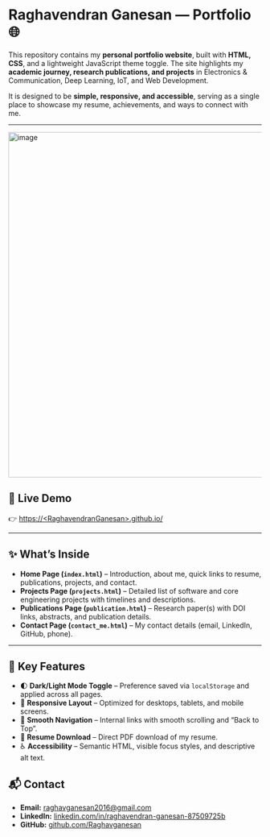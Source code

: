 <h1>Raghavendran Ganesan — Portfolio 🌐</h1>

<p>
  This repository contains my <strong>personal portfolio website</strong>, built with
  <strong>HTML, CSS</strong>, and a lightweight JavaScript theme toggle.
  The site highlights my <strong>academic journey, research publications, and projects</strong> in
  Electronics &amp; Communication, Deep Learning, IoT, and Web Development.
</p>

<p>
  It is designed to be <strong>simple, responsive, and accessible</strong>, serving as a single place to showcase my resume,
  achievements, and ways to connect with me.
</p>

<hr />

<img width="1440" height="686" alt="image" src="https://github.com/user-attachments/assets/b16c3ba9-fb46-4ba0-8c68-9ed9277d1382" />


<h2>🔗 Live Demo</h2>
<p>
  👉 <a href="https://tinyurl.com/Raghavendranganesan" target="_blank" rel="noopener noreferrer">
    https://&lt;RaghavendranGanesan&gt;.github.io/
  </a>
</p>

<hr />

<h2>✨ What’s Inside</h2>
<ul>
  <li><strong>Home Page (<code>index.html</code>)</strong> – Introduction, about me, quick links to resume, publications, projects, and contact.</li>
  <li><strong>Projects Page (<code>projects.html</code>)</strong> – Detailed list of software and core engineering projects with timelines and descriptions.</li>
  <li><strong>Publications Page (<code>publication.html</code>)</strong> – Research paper(s) with DOI links, abstracts, and publication details.</li>
  <li><strong>Contact Page (<code>contact_me.html</code>)</strong> – My contact details (email, LinkedIn, GitHub, phone).</li>
</ul>

<hr />

<h2>🌟 Key Features</h2>
<ul>
  <li>🌓 <strong>Dark/Light Mode Toggle</strong> – Preference saved via <code>localStorage</code> and applied across all pages.</li>
  <li>📱 <strong>Responsive Layout</strong> – Optimized for desktops, tablets, and mobile screens.</li>
  <li>🧭 <strong>Smooth Navigation</strong> – Internal links with smooth scrolling and “Back to Top”.</li>
  <li>📄 <strong>Resume Download</strong> – Direct PDF download of my resume.</li>
  <li>♿ <strong>Accessibility</strong> – Semantic HTML, visible focus styles, and descriptive alt text.</li>
</ul>


<h2>📬 Contact</h2>
<ul>
  <li><strong>Email:</strong> <a href="mailto:raghavganesan2016@gmail.com">raghavganesan2016@gmail.com</a></li>
  <li><strong>LinkedIn:</strong> <a href="https://www.linkedin.com/in/raghavendran-ganesan-87509725b" target="_blank" rel="noopener noreferrer">linkedin.com/in/raghavendran-ganesan-87509725b</a></li>
  <li><strong>GitHub:</strong> <a href="https://github.com/Raghavganesan" target="_blank" rel="noopener noreferrer">github.com/Raghavganesan</a></li>
</ul>
